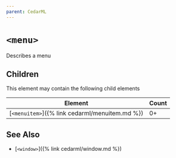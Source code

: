 ```yaml
---
parent: CedarML
---
```

# `<menu>`
Describes a menu

## Children
This element may contain the following child elements

| Element                                        | Count |
|------------------------------------------------|-------|
| [`<menuitem>`]({% link cedarml/menuitem.md %}) | 0+    |

## See Also
- [`<window>`]({% link cedarml/window.md %})
